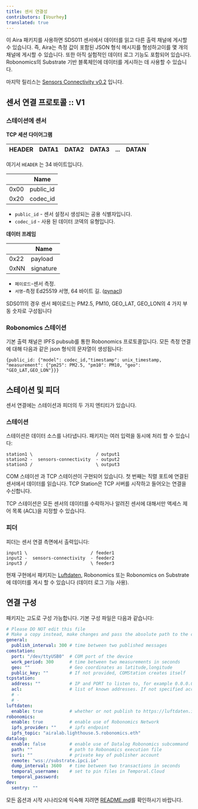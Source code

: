 ```yaml
---
title: 센서 연결성
contributors: [Vourhey]
translated: true
---
```


이 Aira 패키지를 사용하면 SDS011 센서에서 데이터를 읽고 다른 출력 채널에 게시할 수 있습니다. 즉, Aira는 측정 값이 포함된 JSON 형식 메시지를 형성하고이를 몇 개의 채널에 게시할 수 있습니다. 또한 아직 실험적인 데이터 로그 기능도 포함되어 있습니다. Robonomics의 Substrate 기반 블록체인에 데이터를 게시하는 데 사용할 수 있습니다.

마지막 릴리스는 [Sensors Connectivity v0.2](https://github.com/airalab/sensors-connectivity/releases/tag/v0.2) 입니다.

## 센서 연결 프로토콜 :: V1

### 스테이션에 센서

**TCP 세션 다이어그램**

| HEADER | DATA1 | DATA2 | DATA3 | ... | DATAN |
|--------|-------|-------|-------|-----|-------|

여기서 `HEADER` 는 34 바이트입니다.

|      | Name      |
|------|-----------|
| 0x00 | public_id |
| 0x20 | codec_id  |

* `public_id` - 센서 설정시 생성되는 공용 식별자입니다.
* `codec_id` - 사용 된 데이터 코덱의 유형입니다.

**데이터 프레임**

|      | Name      |
|------|-----------|
| 0x22 | payload   |
| 0xNN | signature |


* `페이로드`-센서 측정.
* `서명`-측정 Ed25519 서명, 64 바이트 길. ([pynacl](https://github.com/pyca/pynacl))

SDS011의 경우 센서 페이로드는 PM2.5, PM10, GEO_LAT, GEO_LON의 4 가지 부동 숫자로 구성됩니다

### Robonomics 스테이션

기본 출력 채널은 IPFS pubsub를 통한 Robonomics 프로토콜입니다. 모든 측정 연결에 대해 다음과 같은 json 형식의 문자열이 생성됩니다:

```
{public_id: {"model": codec_id,"timestamp": unix_timestamp, "measurement": {"pm25": PM2.5, "pm10": PM10, "geo": "GEO_LAT,GEO_LON"}}}
```

## 스테이션 및 피더

센서 연결에는 스테이션과 피더의 두 가지 엔티티가 있습니다.

### 스테이션

스테이션은 데이터 소스를 나타냅니다. 패키지는 여러 입력을 동시에 처리 할 수 있습니다:

```
station1 \                        / output1
station2 -  sensors-connectivity  - output2
station3 /                        \ output3
```

COM 스테이션 과 TCP 스테이션이 구현되어 있습니다. 첫 번째는 직렬 포트에 연결된 센서에서 데이터를 읽습니다. TCP Station은 TCP 서버를 시작하고 들어오는 연결을 수신합니다.

TCP 스테이션은 모든 센서의 데이터를 수락하거나 알려진 센서에 대해서만 액세스 제어 목록 (ACL)을 지정할 수 있습니다.

### 피더

피더는 센서 연결 측면에서 출력입니다:

```
input1 \                        / feeder1
input2 -  sensors-connectivity  - feeder2
input3 /                        \ feeder3
```

현재 구현에서 패키지는 [Luftdaten](https://meine.luftdaten.info/), Robonomics 또는 Robonomics on Substrate에 데이터를 게시 할 수 있습니다 (데이터 로그 기능 사용).

## 연결 구성

패키지는 고도로 구성 가능합니다. 기본 구성 파일은 다음과 같습니다:

```yaml
# Please DO NOT edit this file
# Make a copy instead, make changes and pass the absolute path to the copy in arguments
general:
  publish_interval: 300 # time between two published messages
comstation:
  port: "/dev/ttyUSB0"  # COM port of the device
  work_period: 300      # time between two measurements in seconds
  geo: ""               # Geo coordinates as latitude,longitude
  public_key: ""        # If not provided, COMStation creates itself
tcpstation:
  address: ""           # IP and PORT to listen to, for example 0.0.0.0:31313
  acl:                  # list of known addresses. If not specified accepts from everyone
  # -
  # -
luftdaten:
  enable: true          # whether or not publish to https://luftdaten.info/
robonomics:
  enable: true          # enable use of Robonomics Network
  ipfs_provider: ""     # ipfs endpoint
  ipfs_topic: "airalab.lighthouse.5.robonomics.eth"
datalog:
  enable: false         # enable use of Datalog Robonomics subcommand
  path: ""              # path to Robonomics execution file
  suri: ""              # private key of publisher account
  remote: "wss://substrate.ipci.io"
  dump_interval: 3600   # time between two transactions in seconds
  temporal_username:    # set to pin files in Temporal.Cloud
  temporal_password:
dev:
  sentry: ""
```

모든 옵션과 시작 시나리오에 익숙해 지려면 [README.md](https://github.com/airalab/sensors-connectivity/tree/v0.2)를 확인하시기 바랍니다.
